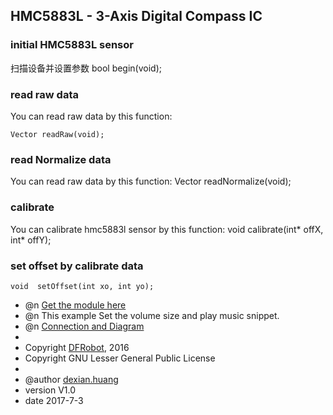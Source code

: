 HMC5883L - 3-Axis Digital Compass IC
---------------------------------------------------------

### initial HMC5883L sensor
扫描设备并设置参数
    bool begin(void);


### read raw data

You can read raw data by this function:

    Vector readRaw(void);


### read Normalize data

You can read raw data by this function:
    Vector readNormalize(void);

### calibrate

You can calibrate hmc5883l sensor by this function:
    void calibrate(int* offX, int* offY);


### set offset by calibrate data

    void  setOffset(int xo, int yo);


* @n [Get the module here](等上架后添加商品购买链接)
* @n This example Set the volume size and play music snippet.
* @n [Connection and Diagram](等上架后添加wiki链接)
*
* Copyright	[DFRobot](http://www.dfrobot.com), 2016
* Copyright	GNU Lesser General Public License
*
* @author [dexian.huang](952838602@qq.com)
* version  V1.0
* date  2017-7-3

